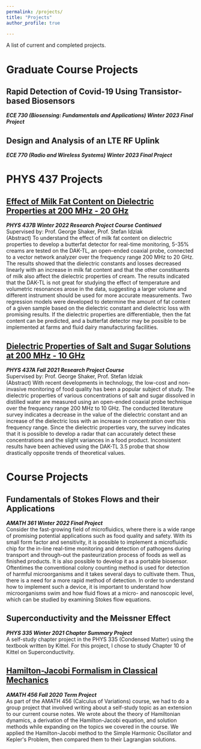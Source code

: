 ```yaml
---
permalink: /projects/
title: "Projects"
author_profile: true

---
```


A list of current and completed projects.

## 

# Graduate Course Projects
## Rapid Detection of Covid-19 Using Transistor-based Biosensors
***ECE 730 (Biosensing:  Fundamentals and Applications) Winter 2023 Final Project*** <br />

## Design and Analysis of an LTE RF Uplink
***ECE 770 (Radio and Wireless Systems) Winter 2023 Final Project*** <br />

# PHYS 437 Projects
## [Effect of Milk Fat Content on Dielectric Properties at 200 MHz - 20 GHz](https://github.com/jessicakchong/PHYS437Project/blob/main/PHYS%20437B%20Report%20(Jessica%20Chong).pdf)
***PHYS 437B Winter 2022 Research Project Course Continued*** <br />
Supervised by: Prof. George Shaker, Prof. Stefan Idziak <br />
(Abstract) To understand the effect of milk fat content on dielectric properties to develop a butterfat detector for real-time monitoring, 5-35% creams are tested on the DAK-TL, an open-ended coaxial probe, connected to a vector network analyzer over the frequency range 200 MHz to 20 GHz. The results showed that the dielectric constants and losses decreased linearly with an increase in milk fat content and that the other constituents of milk also affect the dielectric properties of cream. The results indicated that the DAK-TL is not great for studying the effect of temperature and volumetric resonances arose in the data, suggesting a larger volume and different instrument should be used for more accurate measurements. Two regression models were developed to determine the amount of fat content of a given sample based on the dielectric constant and dielectric loss with promising results. If the dielectric properties are differentiable, then the fat content can be predicted, and a butterfat detector may be possible to be implemented at farms and fluid dairy manufacturing facilities.

## [Dielectric Properties of Salt and Sugar Solutions at 200 MHz - 10 GHz](https://github.com/jessicakchong/PHYS437Project/blob/main/PHYS%20437A%20Report%20(Jessica%20Chong).pdf)
***PHYS 437A Fall 2021 Research Project Course*** <br />
Supervised by: Prof. George Shaker, Prof. Stefan Idziak <br />
(Abstract)  With recent developments in technology, the low-cost and non-invasive monitoring of food quality has been a popular subject of study.  The dielectric properties of various concentrations of salt and sugar dissolved in distilled water are measured using an open-ended coaxial probe technique over the frequency range 200 MHz to 10 GHz.  The conducted literature survey indicates a decrease in the value of the dielectric constant and an increase of the dielectric loss with an increase in concentration over this frequency range.  Since the dielectric properties vary, the survey indicates that it is possible to develop a radar that can accurately detect these concentrations and the slight variances in a food product.  Inconsistent results have been achieved using the DAK-TL 3.5 probe that show drastically opposite trends of theoretical values.

# Course Projects
## Fundamentals of Stokes Flows and their Applications
***AMATH 361 Winter 2022 Final Project*** <br />
Consider the fast-growing field of microfluidics, where there is a wide range of promising potential applications such as food quality and safety. With its small form factor and sensitivity, it is possible to implement a microfluidic chip for the in-line real-time monitoring and detection of pathogens during transport and through-out the pasteurization process of foods as well as finished products. It is also possible to develop it as a portable biosensor. Oftentimes the conventional colony counting method is used for detection of harmful microorganisms and it takes several days to cultivate them. Thus, there is a need for a more rapid method of detection. In order to understand how to implement such a device, it is important to understand how microorganisms swim and how fluid flows at a micro- and nanoscopic level, which can be studied by examining Stokes flow equations.

## Superconductivity and the Meissner Effect
***PHYS 335 Winter 2021 Chapter Summary Project*** <br />
A self-study chapter project in the PHYS 335 (Condensed Matter) using the textbook written by Kittel. For this project, I chose to study Chapter 10 of Kittel on Superconductivity.

## [Hamilton-Jacobi Formalism in Classical Mechanics](https://github.com/jessicakchong/AMATH456Project)
***AMATH 456 Fall 2020 Term Project*** <br />
As part of the AMATH 456 (Calculus of Variations) course, we had to do a group project that involved writing about a self-study topic as an extension to our current course notes.  We wrote about the theory of Hamiltonian dynamics, a derivation of the Hamilton-Jacobi equation, and solution methods while expanding on the topics we covered in the course.  We applied the Hamilton-Jacobi method to the Simple Harmonic Oscillator and Kepler's Problem, then compared them to their Lagrangian solutions.

